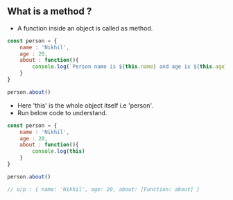 ## What is a method ?

- A function inside an object is called as method.

```javascript
const person = {
    name : 'Nikhil',
    age : 20,
    about : function(){
        console.log(`Person name is ${this.name} and age is ${this.age}`)
    }
}

person.about()
```
- Here 'this' is the whole object itself i.e 'person'.
- Run below code to understand.

```javascript
const person = {
    name : 'Nikhil',
    age : 20,
    about : function(){
        console.log(this)
    }
}

person.about()

// o/p : { name: 'Nikhil', age: 20, about: [Function: about] }
```
